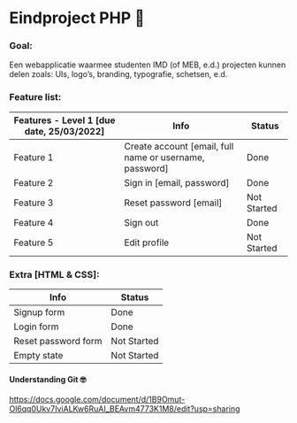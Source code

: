 # Eindproject PHP 👾 
### Goal:
Een webapplicatie waarmee studenten IMD (of MEB, e.d.) projecten kunnen delen zoals: UIs, logo’s, branding, typografie, schetsen, e.d.


### Feature list:
| Features - Level 1 [due date, 25/03/2022] | Info | Status |
| ------------- | ------------- | ------------- |
| Feature 1 | Create account [email, full name or username, password] | Done |
| Feature 2 | Sign in [email, password] | Done |
| Feature 3 | Reset password [email] | Not Started |
| Feature 4 | Sign out | Done |
| Feature 5 | Edit profile | Not Started |

### Extra [HTML & CSS]:
| Info | Status |
| ------------- | ------------- |
| Signup form | Done |
| Login form | Done |
| Reset password form | Not Started |
| Empty state | Not Started |

#### Understanding Git 🤓
https://docs.google.com/document/d/1B9Omut-Ol6qq0Ukv7IviALKw6RuAI_BEAvm4773K1M8/edit?usp=sharing
